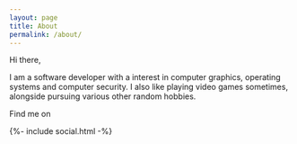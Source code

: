 ```yaml
---
layout: page
title: About
permalink: /about/
---
```


Hi there, 

I am a software developer with a interest in computer graphics, operating systems and computer security. 
I also like playing video games sometimes, alongside pursuing various other random hobbies.

Find me on 
<div class="social-links">
	{%- include social.html -%}
</div>
